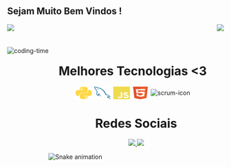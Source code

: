 ## Sejam Muito Bem Vindos !

<div>
  
  <img   src="https://github-readme-stats.vercel.app/api?username=ELIELUZ03&show_icons=true&theme=jolly&include_all_commits=true&count_private=true"/>
  <img align="right" height="180em" src="https://github-readme-stats.vercel.app/api/top-langs/?username=LuigiGF&layout=compact&langs_count=16&theme=jolly"/>
</div>
<br>

<div  align="center"> 
  <div style="display: inline_block"><br>
    <img align="left" height="250" alt="coding-time" src="code.gif">
    <h1 align="center">Melhores Tecnologias <3</h1>
    <img align="center" height="30" width="40" alt="py-icon"  src="https://raw.githubusercontent.com/devicons/devicon/master/icons/python/python-plain.svg">
    <img align="center" height="30" width="40" alt="mysql-icon"  src="https://raw.githubusercontent.com/devicons/devicon/master/icons/mysql/mysql-plain.svg">
    <img align="center" height="30" width="40" alt="js-icon"  src="https://raw.githubusercontent.com/devicons/devicon/master/icons/javascript/javascript-plain.svg">
    <img align="center" height="30" width="40" alt="html-icon" src="https://raw.githubusercontent.com/devicons/devicon/master/icons/html5/html5-original.svg">
    <img align="center" height="30" width="40" alt="scrum-icon"  src="https://raw.githubusercontent.com/devicons/devicon/master/icons/scrum/scrum-plain.svg">
    
   
  
   </div>
    
  
  <h1 align="center">Redes Sociais</h1>
    <a href = "mailto: eliete.victorialuz@gmail.com">
      <img width="30" src="gmail.svg">
    </a>
    <a href = "https://www.linkedin.com/in/eliete-luz-6a694281/">
      <img width="25" src="linkedin.svg">
    </a>
    
</div>
  
![Snake animation](https://github.com/ELIELUZ03/ELIELUZ03/blob/output/github-contribution-grid-snake.svg)
